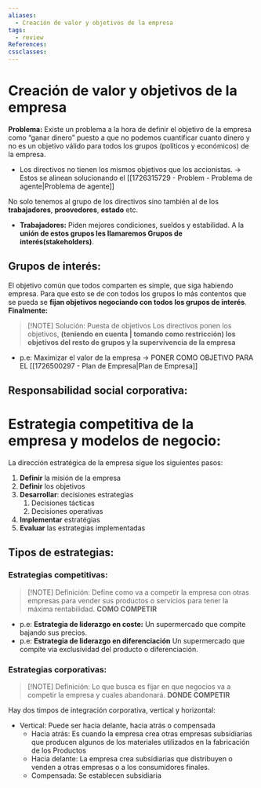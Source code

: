 ```yaml
---
aliases:
  - Creación de valor y objetivos de la empresa
tags:
  - review
References: 
cssclasses:
---
```

# Creación de valor y objetivos de la empresa
**Problema:**
Existe un problema a la hora de definir el objetivo de la empresa como “ganar dinero” puesto a que no podemos cuantificar cuanto dinero y no es un objetivo válido para todos los grupos (políticos y económicos) de la empresa. 
+ Los directivos no tienen los mismos objetivos que los accionistas. → Estos se alinean solucionando el [[1726315729 - Problem - Problema de agente|Problema de agente]]

No solo tenemos al grupo de los directivos sino también al de los **trabajadores**, **proovedores**, **estado** etc. 
+ **Trabajadores:** Piden mejores condiciones, sueldos y estabilidad.
A la **unión de estos grupos les llamaremos Grupos de interés(stakeholders)**. 

## Grupos de interés: 
El objetivo común que todos comparten es simple, que siga habiendo empresa. Para que esto se de con todos los grupos lo más contentos que se pueda se **fijan objetivos negociando con todos los grupos de interés**. 
**Finalmente:**
> [!NOTE] Solución: Puesta de objetivos
> Los directivos ponen los objetivos, **(teniendo en cuenta | tomando como restricción) los objetivos del resto de grupos y la supervivencia de la empresa**
+ p.e: Maximizar el valor de la empresa → PONER COMO OBJETIVO PARA EL [[1726500297 - Plan de Empresa|Plan de Empresa]]
## Responsabilidad social corporativa: 



# Estrategia competitiva de la empresa y modelos de negocio:
La dirección estratégica de la empresa sigue los siguientes pasos: 
1. **Definir** la misión de la empresa
2. **Definir** los objetivos
3. **Desarrollar**: decisiones estrategias
	1. Decisiones tácticas
	2. Decisiones operativas
4. **Implementar** estratégias
5. **Evaluar** las estrategias implementadas
## Tipos de estrategias: 
### Estrategias competitivas:

> [!NOTE] Definición: 
> Define como va a competir la empresa con otras empresas para vender sus productos o servicios para tener la máxima rentabilidad. **COMO COMPETIR**

+ p.e: **Estrategia de liderazgo en coste:** Un supermercado que compite bajando sus precios.
+ p.e: **Estrategia de liderazgo en diferenciación** Un supermercado que compite via exclusividad del producto o diferenciación.
### Estrategias corporativas: 

> [!NOTE] Definición: 
> Lo que busca es fijar en que negocios va a competir la empresa y cuales abandonará. **DONDE COMPETIR**


Hay dos timpos de integración corporativa, vertical y horizontal: 
+ Vertical: Puede ser hacia delante, hacia atrás o compensada
	+ Hacia atrás: Es cuando la empresa crea otras empresas subsidiarias que producen algunos de los materiales utilizados en la fabricación de los Productos
	+ Hacia delante: La empresa crea subsidiarias que distribuyen o venden a otras empresas o a los consumidores finales. 
	+ Compensada: Se establecen subsidiaria
